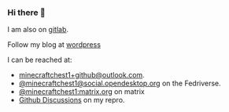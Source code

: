 ### Hi there 👋
I am also on [gitlab](https://gitlab.com/minecraftchest1).

Follow my blog at [wordpress](https://minecraftchest1.wordpress.com)

I can be reached at:
 - [minecraftchest1+github@outlook.com](mailto:minecraftchest1+github@outlook.com).
 - [@minecraftchest1@social.opendesktop.org](https://social.opendesktop.org/@minecraftchest1) on the Fedriverse.
 - [@minecraftchest1:matrix.org](https://matrix.to/#/@minecraftchest1:matrix.org) on matrix
 - [Github Discussions](https://github.com/minecraftchest1/Minecraftchest1/discussions) on my repro.
<!--
**minecraftchest1/Minecraftchest1** is a ✨ _special_ ✨ repository because its `README.md` (this file) appears on your GitHub profile.

Here are some ideas to get you started:

- 🔭 I’m currently working on ...
- 🌱 I’m currently learning ...
- 👯 I’m looking to collaborate on ...
- 🤔 I’m looking for help with ...
- 💬 Ask me about ...
- 📫 How to reach me: ...
- 😄 Pronouns: ...
- ⚡ Fun fact: ...
-->

